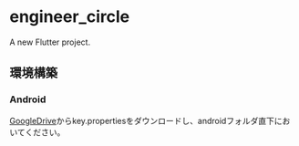 # engineer_circle

A new Flutter project.

## 環境構築
### Android
[GoogleDrive](https://drive.google.com/drive/folders/1CQcQCPQCv94M8bRi2CqldWH89eLHky4H?usp=drive_link)からkey.propertiesをダウンロードし、androidフォルダ直下においてください。
